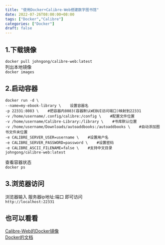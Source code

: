 ```yaml
---
title: "使用Docker+Calibre-Web搭建数字图书馆"
date: 2022-07-26T08:00:00+08:00
tags: ["Docker","Calibre"]
categories: ["Docker"]
draft: false
---
```


## 1.下载镜像

`docker pull johngong/calibre-web:latest`  
列出本地镜像  
`docker images`

## 2.启动容器

```
docker run -d \
--name=my-ebook-library \    设置容器名
-p 22331:8083 \    #把容器内8083(容器默认WEBUI访问端口)映射到22331
-v /home/username/.config/calibre:/config \    #配置文件位置
-v /home/username/Calibre-Library:/library \    #书库默认位置
-v /home/username/Downloads/autoaddbooks:/autoaddbooks \    #自动添加图书文件夹位置
-e CALIBRE_SERVER_USER=username \    #设置用户名
-e CALIBRE_SERVER_PASSWORD=password \    #设置密码
-e CALIBRE_ASCII_FILENAME=false \    #支持中文目录
johngong/calibre-web:latest
```

查看容器状态  
`docker ps`

## 3.浏览器访问

浏览器输入 服务器ip地址:端口 即可访问  
`http://localhost:22331`

## 也可以看看

[Calibre-Web的Docker镜像](https://hub.docker.com/r/johngong/calibre-web)  
[Docker的文档](https://docs.docker.com/)